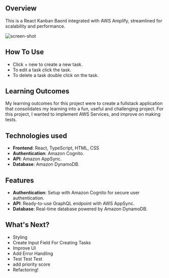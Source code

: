 ## Overview
This is a React Kanban Baord integrated with AWS Amplify, streamlined for scalability and performance.

<img src="https://cdn.discordapp.com/attachments/436519510833364992/1270042169285283891/image.png?ex=66b24271&is=66b0f0f1&hm=505094c16682f38b45c4ccdd8f54e8546626e81f4e4628ac95d6a359ca9a7883&" alt="screen-shot"/>

## How To Use
- Click + new to create a new task.
- To edit a task click the task.
- To delete a task double click on the task.

## Learning Outcomes
My learning outcomes for this project were to create a fullstack application that consolidates my learning into a fun, useful and challenging project. For this project, I wanted to implement AWS Services, and improve on making tests.

## Technologies used
- **Frontend**: React, TypeScript, HTML, CSS
- **Authentication**: Amazon Cognito.
- **API**: Amazon AppSync.
- **Database**: Amazon DynamoDB.
  
## Features
- **Authentication**: Setup with Amazon Cognito for secure user authentication.
- **API**: Ready-to-use GraphQL endpoint with AWS AppSync.
- **Database**: Real-time database powered by Amazon DynamoDB.

## What's Next?
- Styling
- Create Input Field For Creating Tasks
- Improve UI
- Add Error Handling
- Test Test Test
- add priority score
- Refactoring!
